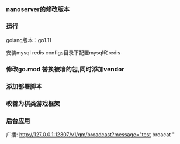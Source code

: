 ### nanoserver的修改版本

### 运行
golang版本：go1.11

安装mysql redis configs目录下配置mysql和redis

### 修改go.mod 替换被墙的包,同时添加vendor

### 添加部署脚本

### 改善为棋类游戏框架


### 后台应用

广播:
http://127.0.0.1:12307/v1/gm/broadcast?message="test broacat "



